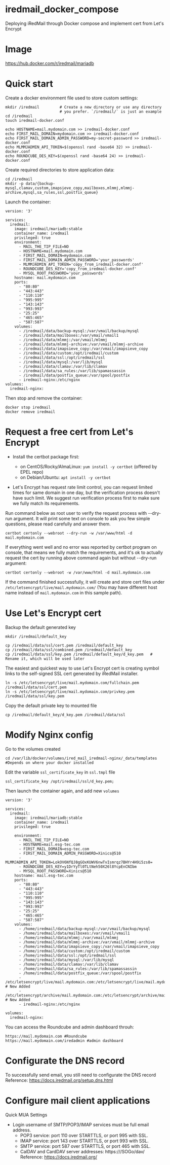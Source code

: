 # iredmail_docker_compose
Deploying iRedMail through Docker compose and implement cert from Let's Encrypt

# Image
https://hub.docker.com/r/iredmail/mariadb

# Quick start
Create a docker environment file used to store custom settings:
```
mkdir /iredmail         # Create a new directory or use any directory
                        # you prefer. `/iredmail/` is just an example
cd /iredmail
touch iredmail-docker.conf

echo HOSTNAME=mail.mydomain.com >> iredmail-docker.conf
echo FIRST_MAIL_DOMAIN=mydomain.com >> iredmail-docker.conf
echo FIRST_MAIL_DOMAIN_ADMIN_PASSWORD=my-secret-password >> iredmail-docker.conf
echo MLMMJADMIN_API_TOKEN=$(openssl rand -base64 32) >> iredmail-docker.conf
echo ROUNDCUBE_DES_KEY=$(openssl rand -base64 24) >> iredmail-docker.conf
```
Create required directories to store application data:
```
cd /iredmail
mkdir -p data/{backup-mysql,clamav,custom,imapsieve_copy,mailboxes,mlmmj,mlmmj-archive,mysql,sa_rules,ssl,postfix_queue}
```
Launch the container:
```
version: '3'

services:
  iredmail:
    image: iredmail/mariadb:stable
    container_name: iredmail
    privileged: true
    environment:
      - MAIL_THE_TIP_FILE=NO
      - HOSTNAME=mail.mydomain.com
      - FIRST_MAIL_DOMAIN=mydomain.com
      - FIRST_MAIL_DOMAIN_ADMIN_PASSWORD='your_passwords'
      - MLMMJADMIN_API_TOKEN='copy_from_iredmail-docker.conf'
      - ROUNDCUBE_DES_KEY='copy_from_iredmail-docker.conf'
      - MYSQL_ROOT_PASSWORD='your_passwords'
    hostname: mail.mydomain.com
    ports:
      - "80:80"
      - "443:443"
      - "110:110"
      - "995:995"
      - "143:143"
      - "993:993"
      - "25:25"
      - "465:465"
      - "587:587"
    volumes:
      - /iredmail/data/backup-mysql:/var/vmail/backup/mysql
      - /iredmail/data/mailboxes:/var/vmail/vmail1
      - /iredmail/data/mlmmj:/var/vmail/mlmmj
      - /iredmail/data/mlmmj-archive:/var/vmail/mlmmj-archive
      - /iredmail/data/imapsieve_copy:/var/vmail/imapsieve_copy
      - /iredmail/data/custom:/opt/iredmail/custom
      - /iredmail/data/ssl:/opt/iredmail/ssl
      - /iredmail/data/mysql:/var/lib/mysql
      - /iredmail/data/clamav:/var/lib/clamav
      - /iredmail/data/sa_rules:/var/lib/spamassassin
      - /iredmail/data/postfix_queue:/var/spool/postfix
      - iredmail-nginx:/etc/nginx
volumes:
  iredmail-nginx:
```
Then stop and remove the container:
```
docker stop iredmail
docker remove iredmail
```
# Request a free cert from Let's Encrypt
- Install the certbot package first:

  - on CentOS/Rocky/AlmaLinux: `yum install -y certbot` (offered by EPEL repo)
  - on Debian/Ubuntu: `apt install -y certbot`
- Let's Encrypt has request rate limit control, you can request limited times for same domain in one day, but the verification process doesn't have such limit. We suggest run verification process first to make sure we fully match its requirements.

Run command below as root user to verify the request process with --dry-run argument. It will print some text on console to ask you few simple questions, please read carefully and answer them.
```
certbot certonly --webroot --dry-run -w /var/www/html -d mail.mydomain.com
```
If everything went well and no error was reported by certbot program on console, that means we fully match the requirements, and it's ok to actually request the cert by running above command again but without --dry-run argument:
```
certbot certonly --webroot -w /var/www/html -d mail.mydomain.com
```
If the command finished successfully, it will create and store cert files under `/etc/letsencrypt/live/mail.mydomain.com/` (You may have different host name instead of `mail.mydomain.com` in this sample path).

# Use Let's Encrypt cert
Backup the default generated key
```
mkdir /iredmail/default_key

cp /iredmail/data/ssl/cert.pem /iredmail/default_key
cp /iredmail/data/ssl/combined.pem /iredmail/default_key
cp /iredmail/data/ssl/key.pem /iredmail/default_key/d_key.pem   # Rename it, which will be used later
```

The easiest and quickest way to use Let's Encrypt cert is creating symbol links to the self-signed SSL cert generated by iRedMail installer.
```
ln -s /etc/letsencrypt/live/mail.mydomain.com/fullchain.pem /iredmail/data/ssl/cert.pem
ln -s /etc/letsencrypt/live/mail.mydomain.com/privkey.pem /iredmail/data/ssl/key.pem
```
Copy the default private key to mounted file
```
cp /iredmail/default_key/d_key.pem /iredmail/data/ssl
```

# Modify Nginx config
Go to the volumes created
```
cd /var/lib/docker/volumes/ired_mail_iredmail-nginx/_data/templates #Depends on where your docker installed
```
Edit the variable `ssl_certificate_key` in `ssl.tmpl` file
```
ssl_certificate_key /opt/iredmail/ssl/d_key.pem;
```
Then launch the container again, and add new `volumes`
```
version: '3'

services:
  iredmail:
    image: iredmail/mariadb:stable
    container_name: iredmail
    privileged: true

    environment:
      - MAIL_THE_TIP_FILE=NO
      - HOSTNAME=mail.esg-tec.com
      - FIRST_MAIL_DOMAIN=esg-tec.com
      - FIRST_MAIL_DOMAIN_ADMIN_PASSWORD=Xinics@510
      - MLMMJADMIN_API_TOKEN=LokOV6NfQJ8gGOxKUWV6nwTvIsmrqz7BHYr4H9i5zs8=
      - ROUNDCUBE_DES_KEY=y1DrYyTl0TLtNeh50X26l8YcpEnCNIbm
      - MYSQL_ROOT_PASSWORD=Xinics@510
    hostname: mail.esg-tec.com
    ports:
      - "80:80"
      - "443:443"
      - "110:110"
      - "995:995"
      - "143:143"
      - "993:993"
      - "25:25"
      - "465:465"
      - "587:587"
    volumes:
      - /home/iredmail/data/backup-mysql:/var/vmail/backup/mysql
      - /home/iredmail/data/mailboxes:/var/vmail/vmail1
      - /home/iredmail/data/mlmmj:/var/vmail/mlmmj
      - /home/iredmail/data/mlmmj-archive:/var/vmail/mlmmj-archive
      - /home/iredmail/data/imapsieve_copy:/var/vmail/imapsieve_copy
      - /home/iredmail/data/custom:/opt/iredmail/custom
      - /home/iredmail/data/ssl:/opt/iredmail/ssl
      - /home/iredmail/data/mysql:/var/lib/mysql
      - /home/iredmail/data/clamav:/var/lib/clamav
      - /home/iredmail/data/sa_rules:/var/lib/spamassassin
      - /home/iredmail/data/postfix_queue:/var/spool/postfix
      - /etc/letsencrypt/live/mail.mydomain.com:/etc/letsencrypt/live/mail.mydomain.com # New Added
      - /etc/letsencrypt/archive/mail.mydomain.com:/etc/letsencrypt/archive/mail.mydomain.com # New Added
      - iredmail-nginx:/etc/nginx

volumes:
  iredmail-nginx:
```
You can access the Roundcube and admin dashboard throuh:
```
https://mail.mydomain.com #Roundcube
https://mail.mydomain.com/iredadmin #admin dashboard
```
# Configurate the DNS record 
To successfully send email, you still need to configurate the DNS record
Reference:  https://docs.iredmail.org/setup.dns.html
# Configure mail client applications
Quick MUA Settings
- Login username of SMTP/POP3/IMAP services must be full email address.
  - POP3 service: port 110 over STARTTLS, or port 995 with SSL.
  - IMAP service: port 143 over STARTTLS, or port 993 with SSL.
  - SMTP service: port 587 over STARTTLS, or port 465 with SSL.
  - CalDAV and CardDAV server addresses: https://<server>/SOGo/dav/<full email address>
Reference: https://docs.iredmail.org/

